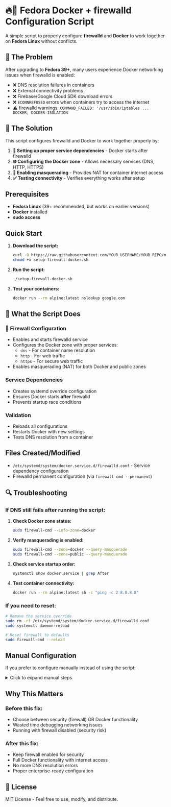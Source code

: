 # 🔥🐳 Fedora Docker + firewalld Configuration Script

A simple script to properly configure **firewalld** and **Docker** to work together on **Fedora Linux** without conflicts.

## 🚨 The Problem

After upgrading to **Fedora 39+**, many users experience Docker networking issues when firewalld is enabled:

- ❌ DNS resolution failures in containers
- ❌ External connectivity problems  
- ❌ Firebase/Google Cloud SDK download errors
- ❌ `ECONNREFUSED` errors when containers try to access the internet
- ⚠️ firewalld warnings: `COMMAND_FAILED: '/usr/sbin/iptables ... DOCKER, DOCKER-ISOLATION`

## 🎯 The Solution

This script configures firewalld and Docker to work together properly by:

1. **🔧 Setting up proper service dependencies** - Docker starts after firewalld
2. **🌐 Configuring the Docker zone** - Allows necessary services (DNS, HTTP, HTTPS)
3. **🔀 Enabling masquerading** - Provides NAT for container internet access
4. **✅ Testing connectivity** - Verifies everything works after setup

## Prerequisites

- **Fedora Linux** (39+ recommended, but works on earlier versions)
- **Docker** installed
- **sudo access**

## Quick Start

1. **Download the script:**
   ```bash
   curl -O https://raw.githubusercontent.com/YOUR_USERNAME/YOUR_REPO/main/setup-firewall-docker.sh
   chmod +x setup-firewall-docker.sh
   ```

2. **Run the script:**
   ```bash
   ./setup-firewall-docker.sh
   ```

3. **Test your containers:**
   ```bash
   docker run --rm alpine:latest nslookup google.com
   ```

## 📖 What the Script Does

### 🔧 **Firewall Configuration**
- Enables and starts firewalld service
- Configures the Docker zone with proper services:
  - `dns` - For container name resolution
  - `http` - For web traffic
  - `https` - For secure web traffic
- Enables masquerading (NAT) for both Docker and public zones

### **Service Dependencies**
- Creates systemd override configuration
- Ensures Docker starts **after** firewalld
- Prevents startup race conditions

### **Validation**
- Reloads all configurations
- Restarts Docker with new settings
- Tests DNS resolution from a container

## Files Created/Modified

- `/etc/systemd/system/docker.service.d/firewalld.conf` - Service dependency configuration
- Firewalld permanent configuration (via `firewall-cmd --permanent`)

## 🔍 Troubleshooting

### If DNS still fails after running the script:

1. **Check Docker zone status:**
   ```bash
   sudo firewall-cmd --info-zone=docker
   ```

2. **Verify masquerading is enabled:**
   ```bash
   sudo firewall-cmd --zone=docker --query-masquerade
   sudo firewall-cmd --zone=public --query-masquerade
   ```

3. **Check service startup order:**
   ```bash
   systemctl show docker.service | grep After
   ```

4. **Test container connectivity:**
   ```bash
   docker run --rm alpine:latest sh -c "ping -c 2 8.8.8.8"
   ```

### If you need to reset:

```bash
# Remove the service override
sudo rm -rf /etc/systemd/system/docker.service.d/firewalld.conf
sudo systemctl daemon-reload

# Reset firewall to defaults  
sudo firewall-cmd --reload
```

## Manual Configuration

If you prefer to configure manually instead of using the script:

<details>
<summary>Click to expand manual steps</summary>

1. **Enable firewalld:**
   ```bash
   sudo systemctl enable --now firewalld
   ```

2. **Configure Docker zone:**
   ```bash
   sudo firewall-cmd --permanent --zone=docker --add-service=dns
   sudo firewall-cmd --permanent --zone=docker --add-service=http  
   sudo firewall-cmd --permanent --zone=docker --add-service=https
   sudo firewall-cmd --permanent --zone=docker --add-masquerade
   ```

3. **Enable public zone masquerading:**
   ```bash
   sudo firewall-cmd --permanent --zone=public --add-masquerade
   ```

4. **Configure service dependency:**
   ```bash
   sudo mkdir -p /etc/systemd/system/docker.service.d
   sudo tee /etc/systemd/system/docker.service.d/firewalld.conf > /dev/null << 'EOF'
   [Unit]
   After=firewalld.service
   Wants=firewalld.service
   EOF
   ```

5. **Apply changes:**
   ```bash
   sudo systemctl daemon-reload
   sudo firewall-cmd --reload
   sudo systemctl restart docker
   ```

</details>

## Why This Matters

### Before this fix:
- Choose between security (firewall) OR Docker functionality
- Wasted time debugging networking issues
- Running with firewall disabled (security risk)

### After this fix:
- Keep firewall enabled for security
- Full Docker functionality with internet access
- No more DNS resolution errors
- Proper enterprise-ready configuration

## 📄 License

MIT License - Feel free to use, modify, and distribute.
